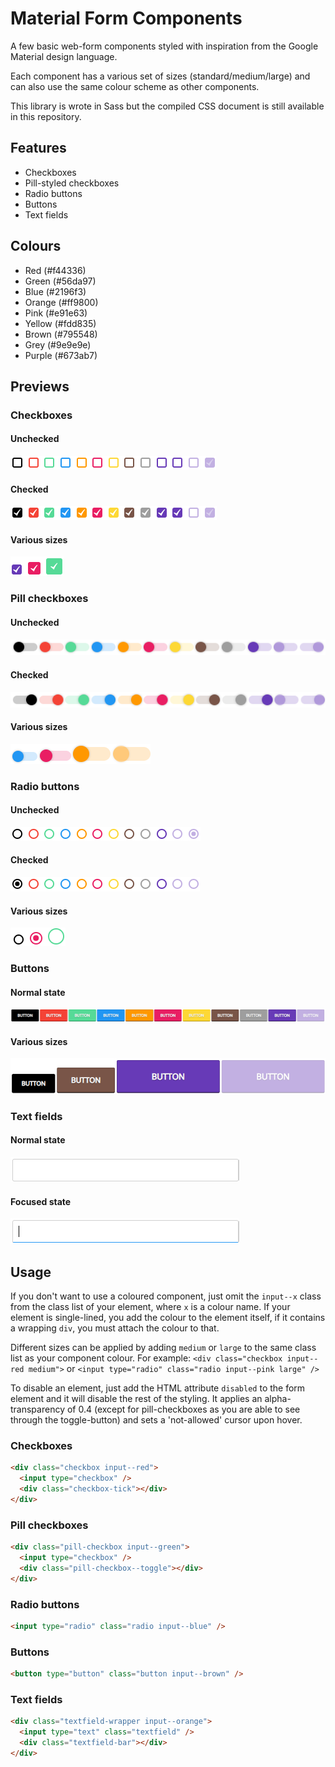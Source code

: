 # Material Form Components
A few basic web-form components styled with inspiration from the Google Material design language.

Each component has a various set of sizes (standard/medium/large) and can also use the same colour scheme as other components.

This library is wrote in Sass but the compiled CSS document is still available in this repository.

## Features
* Checkboxes
* Pill-styled checkboxes
* Radio buttons
* Buttons
* Text fields

## Colours
* Red (#f44336)
* Green (#56da97)
* Blue (#2196f3)
* Orange (#ff9800)
* Pink (#e91e63)
* Yellow (#fdd835)
* Brown (#795548)
* Grey (#9e9e9e)
* Purple (#673ab7)

## Previews

### Checkboxes
#### Unchecked
![Unchecked checkboxes](assets/checkbox-unchecked.PNG)
#### Checked
![Checked checkboxes](assets/checkbox-checked.PNG)
#### Various sizes
![Checkbox sizes](assets/checkbox-sizes.PNG)

### Pill checkboxes
#### Unchecked
![Unchecked pill checkboxes](assets/pill-unchecked.PNG)
#### Checked
![Checked pill checkboxes](assets/pill-checked.PNG)
#### Various sizes
![Pill checkbox sizes](assets/pill-sizes.PNG)

### Radio buttons
#### Unchecked
![Unhecked radio button](assets/radio-unchecked.PNG)
#### Checked
![Checked radio button](assets/radio-checked.PNG)
#### Various sizes
![Radio button sizes](assets/radio-sizes.PNG)

### Buttons
#### Normal state
![Normal state buttons](assets/button-normal.PNG)
#### Various sizes
![Button sizes](assets/button-sizes.PNG)

### Text fields
#### Normal state
![Normal state text field](assets/textfield-normal.PNG)
#### Focused state
![Focused state text field](assets/textfield-focused.PNG)

## Usage
If you don't want to use a coloured component, just omit the `input--x` class from the class list of your element, where `x` is a colour name.
If your element is single-lined, you add the colour to the element itself, if it contains a wrapping `div`, you must attach the colour to that.

Different sizes can be applied by adding `medium` or `large` to the same class list as your component colour. For example: `<div class="checkbox input--red medium">` or `<input type="radio" class="radio input--pink large" />`

To disable an element, just add the HTML attribute `disabled` to the form element and it will disable the rest of the styling. It applies an alpha-transparency of 0.4 (except for pill-checkboxes as you are able to see through the toggle-button) and sets a 'not-allowed' cursor upon hover.

### Checkboxes
```html
<div class="checkbox input--red">
  <input type="checkbox" />
  <div class="checkbox-tick"></div>
</div>
```

### Pill checkboxes
```html
<div class="pill-checkbox input--green">
  <input type="checkbox" />
  <div class="pill-checkbox--toggle"></div>
</div>
```

### Radio buttons
```html
<input type="radio" class="radio input--blue" />
```

### Buttons
```html
<button type="button" class="button input--brown" />
```

### Text fields
```html
<div class="textfield-wrapper input--orange">
  <input type="text" class="textfield" />
  <div class="textfield-bar"></div>
</div>
```